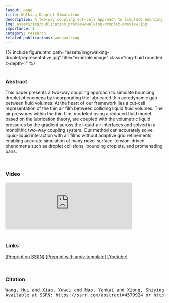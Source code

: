 ```yaml
---
layout: page
title: Walking Droplet Simulation
description: A two-way coupling cut-cell approach to simulate bouncing droplet phenomena by incorporating the lubricated thin aerodynamic gap between fluid volumes
img: assets/img/publication_preview/walking-droplet-preview.jpg
importance: 1
category: research
related_publications: wangwalking
---
```


<div class="row">
    <div class="col-sm mt-3 mt-md-0">
        {% include figure.html path="assets/img/walking-droplet/representative.jpg" title="example image" class="img-fluid rounded z-depth-1" %}
    </div>
</div>

<br>

### Abstract

This paper presents a two-way coupling approach to simulate bouncing droplet phenomena by incorporating the lubricated thin aerodynamic gap between fluid volumes. At the heart of our framework lies a cut-cell representation of the thin air film between colliding liquid fluid volumes. The air pressures within the thin film, modeled using a reduced fluid model based on the lubrication theory, are coupled with the volumetric liquid pressures by the gradient across the liquid-air interfaces and solved in a monolithic two-way coupling system. Our method can accurately solve liquid-liquid interaction with air films without adaptive grid refinements, enabling accurate simulation of many novel surface-tension-driven phenomena such as droplet collisions, bouncing droplets, and promenading pairs.

<br>

### Video


<div class="row">
    <div class="col-sm mt-3 mt-md-0">
        <iframe 
        src="https://www.youtube.com/embed/WxcVmrmByVU?si=fm79BnCM6AcivJTh" 
        scrolling="no" frameborder="0"
        style="position:relative; top:0px; width: 80%;"
        allow="accelerometer; autoplay; encrypted-media; gyroscope; picture-in-picture" 
        allowfullscreen>
        </iframe>
    </div>
</div>

<br>

### Links

[[Preprint on SSRN]](http://ssrn.com/abstract=4579924)
[[Preprint with arxiv template]](/assets/pdf/Walking_Droplet___Arxiv.pdf)
[[Youtube]](https://www.youtube.com/watch?v=WxcVmrmByVU)

<br>

### Citation

<pre>
Wang, Hui and Xiao, Yuwei and Mao, Yankai and Xiong, Shiying and Yang, Xubo and Zhu, Bo, A Two-Way Coupling Approach for Simulating Bouncing Droplets. 
Available at SSRN: https://ssrn.com/abstract=4579924 or http://dx.doi.org/10.2139/ssrn.4579924
</pre>